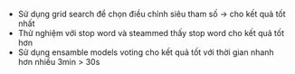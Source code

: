 - Sử dụng grid search để chọn điều chỉnh siêu tham số -> cho kết quả tốt nhất
- Thử nghiệm với stop word và steammed thấy stop word cho kết quả tốt hơn
- Sử dụng ensamble models voting cho kết quả tốt với thời gian nhanh hơn nhiều 3min > 30s